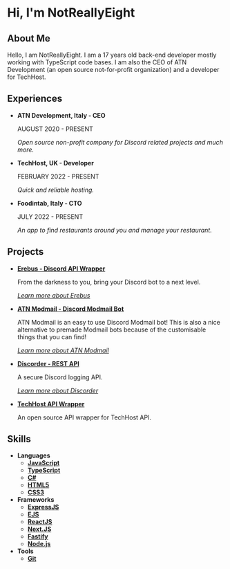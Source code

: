 # Hi, I'm NotReallyEight

## About Me

Hello, I am NotReallyEight. I am a 17 years old back-end developer mostly working with TypeScript code bases. I am also the CEO of ATN Development (an open source not-for-profit organization) and a developer for TechHost.

## Experiences

- **ATN Development, Italy - CEO**

  AUGUST 2020 - PRESENT

  _Open source non-profit company for Discord related projects and much more._

- **TechHost, UK - Developer**

  FEBRUARY 2022 - PRESENT

  _Quick and reliable hosting._

- **Foodintab, Italy - CTO**

  JULY 2022 - PRESENT

  _An app to find restaurants around you and manage your restaurant._

## Projects

- [**Erebus - Discord API Wrapper**](https://erebus.js.org/)

  From the darkness to you, bring your Discord bot to a next level.

  [_Learn more about Erebus_](https://github.com/ATN-Development/erebus/)

- [**ATN Modmail - Discord Modmail Bot**](https://atn-development.gitbook.io/atn-development/atn-modmail/)

  ATN Modmail is an easy to use Discord Modmail bot! This is also a nice alternative to premade Modmail bots because of the customisable things that you can find!

  [_Learn more about ATN Modmail_](https://github.com/ATN-Development/atn-modmail/)

- [**Discorder - REST API**](https://discorder.xyz/)

  A secure Discord logging API.

  [_Learn more about Discorder_](https://discorder.xyz/)

- [**TechHost API Wrapper**](https://www.npmjs.com/package/techhost-api-wrapper/)

  An open source API wrapper for TechHost API.

## Skills

- **Languages**
  - [**JavaScript**](https://en.wikipedia.org/wiki/JavaScript/)
  - [**TypeScript**](https://www.typescriptlang.org/)
  - [**C#**](https://docs.microsoft.com/en-us/dotnet/csharp/)
  - [**HTML5**](https://en.wikipedia.org/wiki/HTML5/)
  - [**CSS3**](https://en.wikipedia.org/wiki/CSS3/)
- **Frameworks**
  - [**ExpressJS**](https://expressjs.com/)
  - [**EJS**](https://ejs.co/)
  - [**ReactJS**](https://reactjs.org/)
  - [**Next.JS**](https://nextjs.org/)
  - [**Fastify**](https://fastify.dev/)
  - [**Node.js**](https://nodejs.org/)
- **Tools**
  - [**Git**](https://git-scm.com/)
